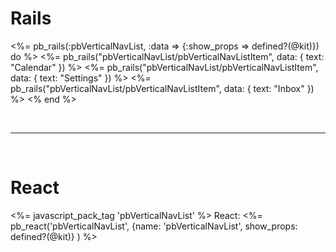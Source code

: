 # Rails
<%= pb_rails(:pbVerticalNavList, :data => {:show_props => defined?(@kit)}) do %>
  <%= pb_rails("pbVerticalNavList/pbVerticalNavListItem", data: { text: "Calendar" }) %>
  <%= pb_rails("pbVerticalNavList/pbVerticalNavListItem", data: { text: "Settings" }) %>
  <%= pb_rails("pbVerticalNavList/pbVerticalNavListItem", data: { text: "Inbox" }) %>
<% end %>

<br/><hr/><br/>

# React
<%= javascript_pack_tag 'pbVerticalNavList' %>
React: <%= pb_react('pbVerticalNavList', {name: 'pbVerticalNavList', show_props: defined?(@kit)} ) %>
